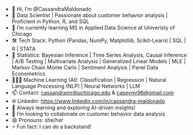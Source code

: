- 👋 Hi, I’m @CassandraMaldonado
- 👀 Data Scientist | Passionate about customer behavior analysis | Proficient in Python, R, and SQL
- 🌱 I’m currently learning MS in Applied Data Science at Univeristy of Chicago
- 🛠️ Tech Stack: Python (Pandas, NumPy, Matplotlib, Scikit-Learn) | SQL | R | STATA
- 🔢 Statistics: Bayesian Inference | Time Series Analysis, Causal Inference | A/B Testing | Multivariate Analysis | Generalized Linear Models | MLE | 
     Markov Chain Monte Carlo | Sentiment Analysis | Panel Data Econometrics
- 👩🏻‍💻 Machine Learning (AI): Classification | Regression | Natural Language Processing (NLP) | Neural Networks | LLM
- 📫 Contact: cassandramr@uchicago.edu & caseymr96@gmail.com
- 🌐 Linkedin: https://www.linkedin.com/in/cassandra-maldonado
- 🚀 Always learning and exploring AI-driven insights!
- 💞️ I’m looking to collaborate on customer behavior data analysis
- 😄 Pronouns: she/her
- ⚡ Fun fact: I can do a backstand! 
